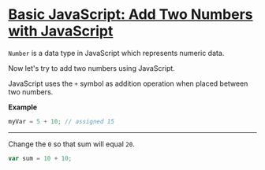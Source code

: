 # [Basic JavaScript: Add Two Numbers with JavaScript](https://learn.freecodecamp.org/javascript-algorithms-and-data-structures/basic-javascript/add-two-numbers-with-javascript/)

`Number` is a data type in JavaScript which represents numeric data.

Now let's try to add two numbers using JavaScript.

JavaScript uses the `+` symbol as addition operation when placed between two numbers.

**Example**

```js
myVar = 5 + 10; // assigned 15
```

---

Change the `0` so that sum will equal `20`.

```js
var sum = 10 + 10;
```